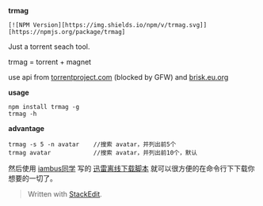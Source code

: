 **trmag** 

    [![NPM Version][https://img.shields.io/npm/v/trmag.svg]][https://npmjs.org/package/trmag]

Just a torrent seach tool. 

trmag = torrent + magnet 

use api from [torrentproject.com](http://torrentproject.com) (blocked by GFW)  and [brisk.eu.org](http://brisk.eu.org/api/magnet.php)

**usage**
```shell
npm install trmag -g
trmag -h
```

**advantage**
```shell
trmag -s 5 -n avatar    //搜索 avatar，并列出前5个
trmag avatar            //搜索 avatar，并列出前10个，默认
```

然后使用 [iambus同学](https://github.com/iambus)  写的 [迅雷离线下载脚本](https://github.com/iambus/xunlei-lixian) 就可以很方便的在命令行下下载你想要的一切了。

> Written with [StackEdit](https://stackedit.io/).
